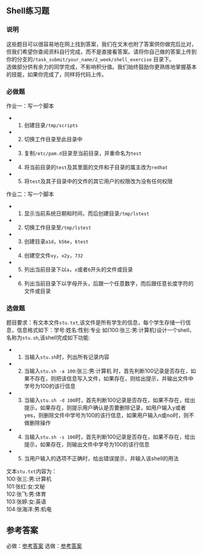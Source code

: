 ## Shell练习题

### 说明
这些题目可以很容易地在网上找到答案，我们在文末也附了答案供你做完后比对，但我们希望你查阅资料自行完成，而不是直接看答案。请将你自己做的答案上传到 你的分支的`/task_submit/your_name/2_week/shell_exercise` 目录下。  
选做部分供有余力的同学完成，不影响积分值。我们始终鼓励你更熟练地掌握基本的技能，如果你完成了，同样将代码上传。

### 必做题
作业一：写一个脚本  
- 1. 创建目录`/tmp/scripts`  
- 2. 切换工作目录至此目录中  
- 3. 复制`/etc/pam.d`目录至当前目录，并重命名为`test`  
- 4. 将当前目录的`test`及其里面的文件和子目录的属主改为`redhat`  
- 5. 将`test`及其子目录中的文件的其它用户的权限改为没有任何权限  

作业二：写一个脚本  
- 1. 显示当前系统日期和时间，而后创建目录`/tmp/lstest`  
- 2. 切换工作目录至`/tmp/lstest`  
- 3. 创建目录`a1d`，`b56e`，`6test`  
- 4. 创建空文件`xy`，`x2y`，`732`  
- 5. 列出当前目录下以`a`，`x`或者`6`开头的文件或目录  
- 6. 列出当前目录下以字母开头，后跟一个任意数字，而后跟任意长度字符的文件或目录  

### 选做题

 题目要求：有文本文件`stu.txt`,该文件是所有学生的信息，每个学生存储一行信息，信息格式如下：学号:姓名:性别:专业    如(100:张三:男:计算机)设计一个shell，名称为`stu.sh`,该shell完成如下功能:
- 1. 当输入`stu.sh`时，列出所有记录内容
- 2. 当输入`stu.sh -a 100`:张三:男:计算机    时，首先判断100记录是否存在，如果不存在，则把该信息写入文件，如果存在，则给出提示，并输出文件中学号为100的该行信息
- 3. 当输入`stu.sh -d 100`时，首先判断100记录是否存在，如果不存在，给出提示，如果存在，则提示用户确认是否要删除记录，如用户输入y或者yes，则删除文件中学号为100的该行信息，如果用户输入n或no时，则不做删除操作
- 4. 当输入`stu.sh -s 100`时，首先判断100记录是否存在，如果不存在，给出提示，如果存在，则输出文件中学号为100的该行信息
- 5. 当用户输入的选项不正确时，给出错误提示，并输入该shell的用法

 文本`stu.txt`内容为：  
 100:张三:男:计算机  
 101:张红:女:文秘  
 102:张飞:男:体育  
 103:张婷:女:英语  
 104:张海洋:男:机电 


## 参考答案
必做：[参考答案](http://www.cnblogs.com/xinjie10001/p/6395945.html)
选做：[参考答案](http://zfy421.iteye.com/blog/1972003)
